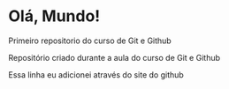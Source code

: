 # Olá, Mundo!
 Primeiro repositorio do curso de Git e Github

Repositório criado durante a aula do curso de Git e Github

Essa linha eu adicionei através do site do github

